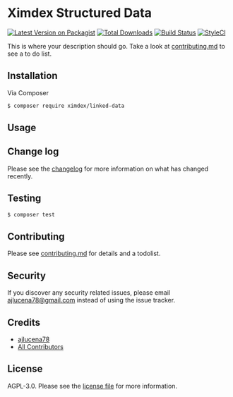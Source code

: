 # Ximdex Structured Data

[![Latest Version on Packagist][ico-version]][link-packagist]
[![Total Downloads][ico-downloads]][link-downloads]
[![Build Status][ico-travis]][link-travis]
[![StyleCI][ico-styleci]][link-styleci]

This is where your description should go. Take a look at [contributing.md](contributing.md) to see a to do list.

## Installation

Via Composer

``` bash
$ composer require ximdex/linked-data
```

## Usage

## Change log

Please see the [changelog](changelog.md) for more information on what has changed recently.

## Testing

``` bash
$ composer test
```

## Contributing

Please see [contributing.md](contributing.md) for details and a todolist.

## Security

If you discover any security related issues, please email ajlucena78@gmail.com instead of using the issue tracker.

## Credits

- [ajlucena78][link-author]
- [All Contributors][link-contributors]

## License

AGPL-3.0. Please see the [license file](license.md) for more information.

[ico-version]: https://img.shields.io/packagist/v/ximdex/structured-data.svg?style=flat-square
[ico-downloads]: https://img.shields.io/packagist/dt/ximdex/structured-data.svg?style=flat-square
[ico-travis]: https://img.shields.io/travis/ximdex/structured-data/master.svg?style=flat-square
[ico-styleci]: https://styleci.io/repos/12345678/shield

[link-packagist]: https://packagist.org/packages/ximdex/structured-data
[link-downloads]: https://packagist.org/packages/ximdex/structured-data
[link-travis]: https://travis-ci.org/ximdex/structured-data
[link-styleci]: https://styleci.io/repos/12345678
[link-author]: https://github.com/ximdex
[link-contributors]: ../../contributors
